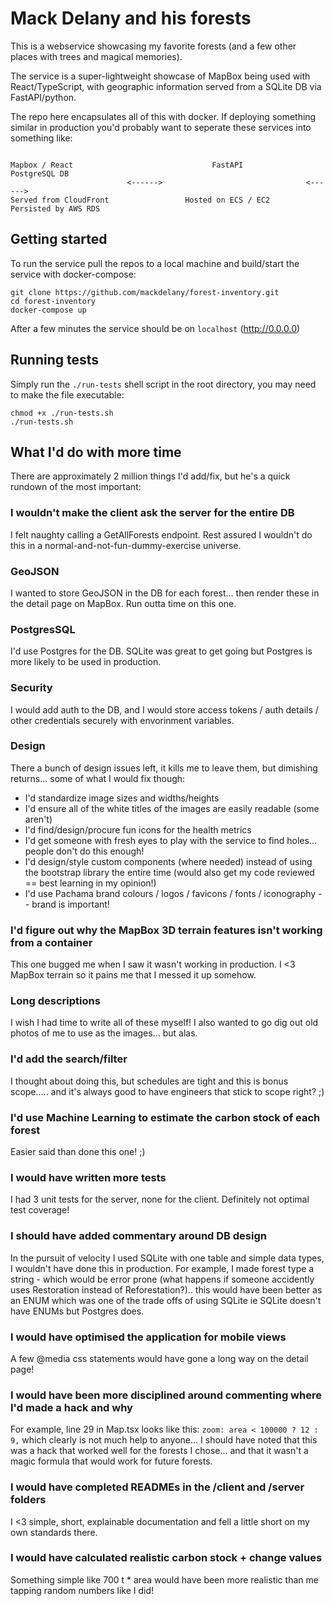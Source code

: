 # Mack Delany and his forests

This is a webservice showcasing my favorite forests (and a few other places with trees and magical memories). 

The service is a super-lightweight showcase of MapBox being used with React/TypeScript, with geographic information served from a SQLite DB via FastAPI/python. 

The repo here encapsulates all of this with docker. If deploying something similar in production you'd probably want to seperate these services into something like:

```

Mapbox / React                               FastAPI                                 PostgreSQL DB
                          <------>                                <------> 
Served from CloudFront                 Hosted on ECS / EC2                     Persisted by AWS RDS

```



## Getting started

To run the service pull the repos to a local machine and build/start the service with docker-compose:

```
git clone https://github.com/mackdelany/forest-inventory.git
cd forest-inventory
docker-compose up
```

After a few minutes the service should be on `localhost` (http://0.0.0.0)

## Running tests

Simply run the `./run-tests` shell script in the root directory, you may need to make the file executable:

```
chmod +x ./run-tests.sh
./run-tests.sh
```

## What I'd do with more time

There are approximately 2 million things I'd add/fix, but he's a quick rundown of the most important:

### I wouldn't make the client ask the server for the entire DB

I felt naughty calling a GetAllForests endpoint. Rest assured I wouldn't do this in a normal-and-not-fun-dummy-exercise universe.

### GeoJSON

I wanted to store GeoJSON in the DB for each forest... then render these in the detail page on MapBox. Run outta time on this one.

### PostgresSQL

I'd use Postgres for the DB. SQLite was great to get going but Postgres is more likely to be used in production.

### Security

I would add auth to the DB, and I would store access tokens / auth details / other credentials securely with envorinment variables.

### Design

There a bunch of design issues left, it kills me to leave them, but dimishing returns... some of what I would fix though:

- I'd standardize image sizes and widths/heights
- I'd ensure all of the white titles of the images are easily readable (some aren't)
- I'd find/design/procure fun icons for the health metrics
- I'd get someone with fresh eyes to play with the service to find holes... people don't do this enough!
- I'd design/style custom components (where needed) instead of using the bootstrap library the entire time (would also get my code reviewed == best learning in my opinion!)
- I'd use Pachama brand colours / logos / favicons / fonts / iconography -- brand is important!

### I'd figure out why the MapBox 3D terrain features isn't working from a container

This one bugged me when I saw it wasn't working in production. I <3 MapBox terrain so it pains me that I messed it up somehow.

### Long descriptions

I wish I had time to write all of these myself! I also wanted to go dig out old photos of me to use as the images... but alas.

### I'd add the search/filter

I thought about doing this, but schedules are tight and this is bonus scope..... and it's always good to have engineers that stick to scope right? ;)

### I'd use Machine Learning to estimate the carbon stock of each forest

Easier said than done this one! ;)

### I would have written more tests

I had 3 unit tests for the server, none for the client. Definitely not optimal test coverage!

### I should have added commentary around DB design

In the pursuit of velocity I used SQLite with one table and simple data types, I wouldn't have done this in production. For example, I made forest type a string - which would be error prone (what happens if someone accidently uses Restoration instead of Reforestation?).. this would have been better as an ENUM which was one of the trade offs of using SQLite ie SQLite doesn't have ENUMs but Postgres does.

### I would have optimised the application for mobile views

A few @media css statements would have gone a long way on the detail page!

### I would have been more disciplined around commenting where I'd made a hack and why

For example, line 29 in Map.tsx looks like this: `zoom: area < 100000 ? 12 : 9,` which clearly is not much help to anyone... I should have noted that this was a hack that worked well for the forests I chose... and that it wasn't a magic formula that would work for future forests.

### I would have completed READMEs in the /client and /server folders

I <3 simple, short, explainable documentation and fell a little short on my own standards there.

### I would have calculated realistic carbon stock + change values

Something simple like 700 t * area would have been more realistic than me tapping random numbers like I did!
